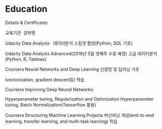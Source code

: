 # Education
Details &amp; Certificates

교육기관  강좌명       

Udacity	  Data Analysis	    데이터분석 스킬셋 함양(Python, SQL 기초)

Udacity	  Data Analysis Advanced(2018년 5월 셋째주 수료 예정)	고급 데이터분석(Python, R, Tableau)

Coursera	Neural Networks and Deep Learning	신경망 및 딥러닝 기초

(vectorization, gradient descent등) 학습

Coursera	Improving Deep Neural Networks: 

Hyperparameter tuning, Regularization and Optimization	Hyperparameter tuning, Batch Normalization(Tensorflow 활용)

Coursera	Structuring Machine Learning Projects	머신러닝 개념(end-to-end learning, transfer learning, and multi-task learning) 학습
